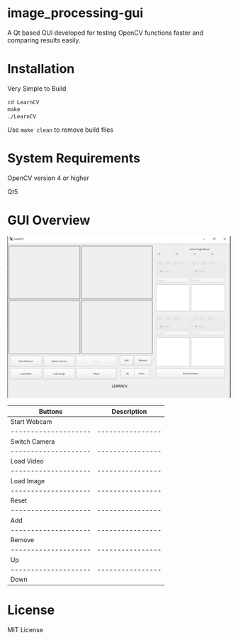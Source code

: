 # image_processing-gui
A Qt based GUI developed for testing OpenCV functions faster and comparing results easily.


# Installation
Very Simple to Build

```
cd LearnCV
make
./LearnCV
```

Use ```make clean``` to remove build files

# System Requirements
OpenCV version 4 or higher

Qt5

# GUI Overview 

![](./Resources/gui.jpg)

| Buttons            | Description    |
|--------------------|----------------|
|       Start Webcam |                |
|--------------------|----------------|
|       Switch Camera|                |
|--------------------|----------------|
|       Load Video   |                |
|--------------------|----------------|
|       Load Image   |                |
|--------------------|----------------|
|       Reset        |                |
|--------------------|----------------|
|       Add          |                |
|--------------------|----------------|
|       Remove       |                |
|--------------------|----------------|
|       Up           |                |
|--------------------|----------------|
|       Down         |                |


# License 
MIT License

